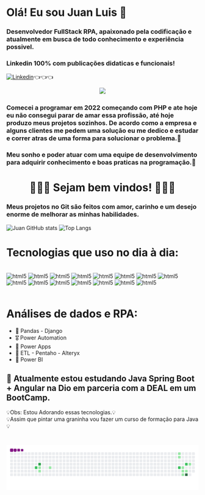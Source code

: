 # Olá! Eu sou Juan Luis 🤖


### Desenvolvedor FullStack RPA, apaixonado pela codificação e atualmente em busca de todo conhecimento e experiência possivel.
### Linkedin 100% com publicações didaticas e funcionais!
[![Linkedin](https://img.shields.io/badge/LinkedIn-0077B5?style=for-the-badge&logo=linkedin&logoColor=white)](https://www.linkedin.com/in/juan-dev-oliveira/)👈👈👈

<div align="center">
   <img src="https://github.com/user-attachments/assets/20990486-13d2-401e-8978-69d045f6cbe0" width="200px"/>
</div>

### Comecei a programar em 2022 começando com PHP e ate hoje eu não consegui parar de amar essa profissão, até hoje produzo meus projetos sozinhos. De acordo como a empresa e alguns clientes me pedem uma solução eu me dedico e estudar e correr atras de uma forma para solucionar o problema.🦾
### Meu sonho e poder atuar com uma equipe de desenvolvimento para adquirir conhecimento e boas praticas na programação.🚀

<div>
   <h1 align="center">💞💞💞 Sejam bem vindos! 💞💞💞</h1>
</div>

### Meus projetos no Git são feitos com amor, carinho e um desejo enorme de melhorar as minhas habilidades.

<img src="https://github-readme-stats.vercel.app/api?username=juanluisdev&show_icons=true&theme=radical" alt="Juan GitHub stats" width="500px"> <img src="https://github-readme-stats.vercel.app/api/top-langs/?username=juanluisdev&layout=compact" alt="Top Langs" width="380px">

# Tecnologias que uso no dia à dia:

<div style= "display: inline_block"><br/>
<img aling="center" alt="html5" height=40 width=50 src="https://cdn.jsdelivr.net/gh/devicons/devicon@latest/icons/php/php-original.svg"/>
<img aling="center" alt="html5" height=40 width=50 src="https://cdn.jsdelivr.net/gh/devicons/devicon@latest/icons/python/python-original.svg"/>
<img aling="center" alt="html5" height=40 width=50 src="https://cdn.jsdelivr.net/gh/devicons/devicon@latest/icons/html5/html5-original.svg"/>
<img aling="center" alt="html5" height=40 width=50 src="https://cdn.jsdelivr.net/gh/devicons/devicon@latest/icons/java/java-original-wordmark.svg"/>
<img aling="center" alt="html5" height=40 width=50 src="https://cdn.jsdelivr.net/gh/devicons/devicon@latest/icons/spring/spring-original.svg"/>
<img aling="center" alt="html5" height=40 width=50 src="https://cdn.jsdelivr.net/gh/devicons/devicon@latest/icons/powershell/powershell-original.svg"/>
<img aling="center" alt="html5" height=40 width=50 src="https://cdn.jsdelivr.net/gh/devicons/devicon@latest/icons/css3/css3-original.svg"/>
<img aling="center" alt="html5" height=40 width=50 src="https://cdn.jsdelivr.net/gh/devicons/devicon@latest/icons/typescript/typescript-original.svg"/>
<img aling="center" style="background-color:white;" alt="html5" height=40 width=50 src="https://cdn.jsdelivr.net/gh/devicons/devicon@latest/icons/nodejs/nodejs-original-wordmark.svg"/>
<img aling="center" alt="html5" height=40 width=50 src="https://cdn.jsdelivr.net/gh/devicons/devicon@latest/icons/bootstrap/bootstrap-original.svg"/>
<img aling="center" alt="html5" height=40 width=50 src="https://cdn.jsdelivr.net/gh/devicons/devicon@latest/icons/angular/angular-original.svg"/>
<img aling="center" style="background-color:white;" alt="html5" height=40 width=50 src="https://cdn.jsdelivr.net/gh/devicons/devicon@latest/icons/amazonwebservices/amazonwebservices-original-wordmark.svg"/>
<img aling="center" alt="html5" height=40 width=50 src="https://cdn.jsdelivr.net/gh/devicons/devicon@latest/icons/azure/azure-original-wordmark.svg"/>
<img aling="center" alt="html5" height=40 width=50 src="https://cdn.jsdelivr.net/gh/devicons/devicon@latest/icons/mysql/mysql-original-wordmark.svg"/>
<img aling="center" alt="html5" src="https://img.shields.io/badge/Microsoft_Excel-217346?style=for-the-badge&logo=microsoft-excel&logoColor=white"/>       
</div><br/>

# Análises de dados e RPA:
- 🏅 Pandas - Django
- 🎖️  Power Automation
- 🥇 Power Apps
- 🥈 ETL - Pentaho - Alteryx
- 🥉 Power BI

## 🧠 Atualmente estou estudando Java Spring Boot + Angular na Dio em parceria com a DEAL em um BootCamp. 
💡Obs: Estou Adorando essas tecnologias.💡<br/>
💡Assim que pintar uma graninha vou fazer um curso de formação para Java💡<br/>

# ![snake gif](https://github.com/juanluisdev/juanluisdev/blob/output/github-contribution-grid-snake.gif)
